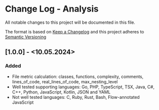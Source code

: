 # Change Log - Analysis

All notable changes to this project will be documented in this file.

The format is based on [Keep a Changelog](http://keepachangelog.com/)
and this project adheres to [Semantic Versioning](http://semver.org/)

## [1.0.0] - <10.05.2024>

### Added

-   File metric calculation: classes, functions, complexity, comments, lines_of_code, real_lines_of_code, max_nesting_level
-   Well tested supporting languages: Go, PHP, TypeScript, TSX, Java, C#, C++, Python, JavaScript, Kotlin, JSON and YAML
-   Not well tested languages: C, Ruby, Rust, Bash, Flow-annotated JavaScript
